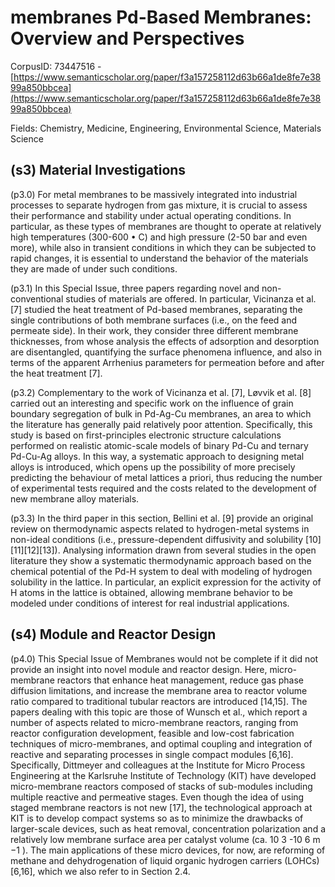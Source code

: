 # membranes Pd-Based Membranes: Overview and Perspectives

CorpusID: 73447516 - [https://www.semanticscholar.org/paper/f3a157258112d63b66a1de8fe7e3899a850bbcea](https://www.semanticscholar.org/paper/f3a157258112d63b66a1de8fe7e3899a850bbcea)

Fields: Chemistry, Medicine, Engineering, Environmental Science, Materials Science

## (s3) Material Investigations
(p3.0) For metal membranes to be massively integrated into industrial processes to separate hydrogen from gas mixture, it is crucial to assess their performance and stability under actual operating conditions. In particular, as these types of membranes are thought to operate at relatively high temperatures (300-600 • C) and high pressure (2-50 bar and even more), while also in transient conditions in which they can be subjected to rapid changes, it is essential to understand the behavior of the materials they are made of under such conditions.

(p3.1) In this Special Issue, three papers regarding novel and non-conventional studies of materials are offered. In particular, Vicinanza et al. [7] studied the heat treatment of Pd-based membranes, separating the single contributions of both membrane surfaces (i.e., on the feed and permeate side). In their work, they consider three different membrane thicknesses, from whose analysis the effects of adsorption and desorption are disentangled, quantifying the surface phenomena influence, and also in terms of the apparent Arrhenius parameters for permeation before and after the heat treatment [7].

(p3.2) Complementary to the work of Vicinanza et al. [7], Løvvik et al. [8] carried out an interesting and specific work on the influence of grain boundary segregation of bulk in Pd-Ag-Cu membranes, an area to which the literature has generally paid relatively poor attention. Specifically, this study is based on first-principles electronic structure calculations performed on realistic atomic-scale models of binary Pd-Cu and ternary Pd-Cu-Ag alloys. In this way, a systematic approach to designing metal alloys is introduced, which opens up the possibility of more precisely predicting the behaviour of metal lattices a priori, thus reducing the number of experimental tests required and the costs related to the development of new membrane alloy materials.

(p3.3) In the third paper in this section, Bellini et al. [9] provide an original review on thermodynamic aspects related to hydrogen-metal systems in non-ideal conditions (i.e., pressure-dependent diffusivity and solubility [10][11][12][13]). Analysing information drawn from several studies in the open literature they show a systematic thermodynamic approach based on the chemical potential of the Pd-H system to deal with modeling of hydrogen solubility in the lattice. In particular, an explicit expression for the activity of H atoms in the lattice is obtained, allowing membrane behavior to be modeled under conditions of interest for real industrial applications.
## (s4) Module and Reactor Design
(p4.0) This Special Issue of Membranes would not be complete if it did not provide an insight into novel module and reactor design. Here, micro-membrane reactors that enhance heat management, reduce gas phase diffusion limitations, and increase the membrane area to reactor volume ratio compared to traditional tubular reactors are introduced [14,15]. The papers dealing with this topic are those of Wunsch et al., which report a number of aspects related to micro-membrane reactors, ranging from reactor configuration development, feasible and low-cost fabrication techniques of micro-membranes, and optimal coupling and integration of reactive and separating processes in single compact modules [6,16]. Specifically, Dittmeyer and colleagues at the Institute for Micro Process Engineering at the Karlsruhe Institute of Technology (KIT) have developed micro-membrane reactors composed of stacks of sub-modules including multiple reactive and permeative stages. Even though the idea of using staged membrane reactors is not new [17], the technological approach at KIT is to develop compact systems so as to minimize the drawbacks of larger-scale devices, such as heat removal, concentration polarization and a relatively low membrane surface area per catalyst volume (ca. 10 3 -10 6 m −1 ). The main applications of these micro devices, for now, are reforming of methane and dehydrogenation of liquid organic hydrogen carriers (LOHCs) [6,16], which we also refer to in Section 2.4.
